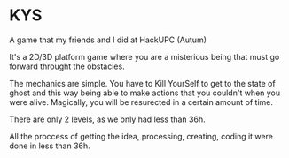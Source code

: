 # KYS
A game that my friends and I did at HackUPC (Autum) 

It's a 2D/3D platform game where you are a misterious being that must go forward throught the obstacles.

The mechanics are simple. You have to Kill YourSelf to get to the state of ghost and this way being able to make actions that you couldn't when you were alive.
Magically, you will be resurected in a certain amount of time.

There are only 2 levels, as we only had less than 36h.

All the proccess of getting the idea, processing, creating, coding it were done in less than 36h.
